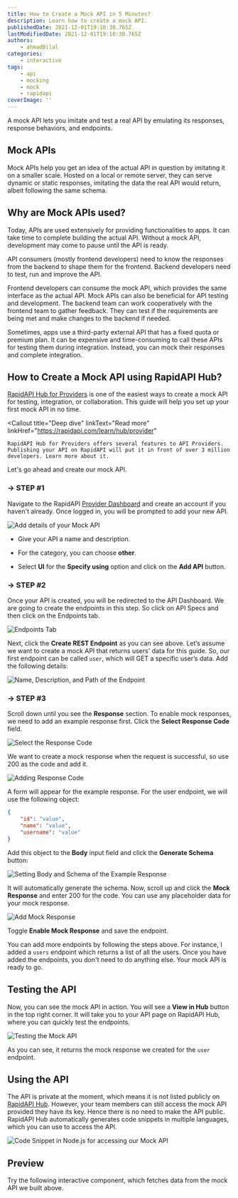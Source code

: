 ```yaml
---
title: How to Create a Mock API in 5 Minutes?
description: Learn how to create a mock API.
publishedDate: 2021-12-01T19:10:30.765Z
lastModifiedDate: 2021-12-01T19:10:30.765Z
authors:
    - ahmadBilal
categories:
    - interactive
tags:
    - api
    - mocking
    - mock
    - rapidapi
coverImage: ''
---
```


<Lead>
	A mock API lets you imitate and test a real API by emulating its responses,
	response behaviors, and endpoints.
</Lead>

## Mock APIs

Mock APIs help you get an idea of the actual API in question by imitating it on a smaller scale. Hosted on a local or remote server, they can serve dynamic or static responses, imitating the data the real API would return, albeit following the same schema.

## Why are Mock APIs used?

Today, APIs are used extensively for providing functionalities to apps. It can take time to complete building the actual API. Without a mock API, development may come to pause until the API is ready.

API consumers (mostly frontend developers) need to know the responses from the backend to shape them for the frontend. Backend developers need to test, run and improve the API.

Frontend developers can consume the mock API, which provides the same interface as the actual API. Mock APIs can also be beneficial for API testing and development. The backend team can work cooperatively with the frontend team to gather feedback. They can test if the requirements are being met and make changes to the backend if needed.

Sometimes, apps use a third-party external API that has a fixed quota or premium plan. It can be expensive and time-consuming to call these APIs for testing them during integration. Instead, you can mock their responses and complete integration.

## How to Create a Mock API using RapidAPI Hub?

[RapidAPI Hub for Providers](https://RapidAPIi.com/provider?utm_source=RapidAPI.com/guides&utm_medium=DevRel&utm_campaign=DevRel) is one of the easiest ways to create a mock API for testing, integration, or collaboration. This guide will help you set up your first mock API in no time.

<Callout
	title="Deep dive"
	linkText="Read more"
	linkHref="https://rapidapi.com/learn/hub/provider"
>
	RapidAPI Hub for Providers offers several features to API Providers.
	Publishing your API on RapidAPI will put it in front of over 3 million
	developers. Learn more about it.
</Callout>

Let's go ahead and create our mock API.

### → STEP #1

Navigate to the RapidAPI [Provider Dashboard](https://RapidAPIi.com/provider?utm_source=RapidAPI.com/guides&utm_medium=DevRel&utm_campaign=DevRel) and create an account if you haven't already. Once logged in, you will be prompted to add your new API.

![Add details of your Mock API](https://raw.githubusercontent.com/RapidAPI/DevRel-Stack-Data/production/guides/posts/how-to-mock-api/images/api.png)

-   Give your API a name and description.

-   For the category, you can choose **other**.

-   Select **UI** for the **Specify using** option and click on the **Add API** button.

### → STEP #2

Once your API is created, you will be redirected to the API Dashboard. We are going to create the endpoints in this step. So click on API Specs and then click on the Endpoints tab.

![Endpoints Tab](https://raw.githubusercontent.com/RapidAPI/DevRel-Stack-Data/production/guides/posts/how-to-mock-api/images/endpoints-tab.png)

Next, click the **Create REST Endpoint** as you can see above. Let’s assume we want to create a mock API that returns users' data for this guide. So, our first endpoint can be called `user`, which will GET a specific user’s data. Add the following details:

![Name, Description, and Path of the Endpoint](https://raw.githubusercontent.com/RapidAPI/DevRel-Stack-Data/production/guides/posts/how-to-mock-api/images/endpoint-details.png)

### → STEP #3

Scroll down until you see the **Response** section. To enable mock responses, we need to add an example response first. Click the **Select Response Code** field.

![Select the Response Code](https://raw.githubusercontent.com/RapidAPI/DevRel-Stack-Data/production/guides/posts/how-to-mock-api/images/select-code.png)

We want to create a mock response when the request is successful, so use 200 as the code and add it.

![Adding Response Code](https://raw.githubusercontent.com/RapidAPI/DevRel-Stack-Data/production/guides/posts/how-to-mock-api/images/code.png)

A form will appear for the example response. For the user endpoint, we will use the following object:

```json
{
	"id": "value",
	"name": "value",
	"username": "value"
}
```

Add this object to the **Body** input field and click the **Generate Schema** button:

![Setting Body and Schema of the Example Response](https://raw.githubusercontent.com/RapidAPI/DevRel-Stack-Data/production/guides/posts/how-to-mock-api/images/example-response.png)

It will automatically generate the schema. Now, scroll up and click the **Mock Response** and enter 200 for the code. You can use any placeholder data for your mock response.

![Add Mock Response](https://raw.githubusercontent.com/RapidAPI/DevRel-Stack-Data/production/guides/posts/how-to-mock-api/images/mock-response.png)

Toggle **Enable Mock Response** and save the endpoint.

You can add more endpoints by following the steps above. For instance, I added a `users` endpoint which returns a list of all the users. Once you have added the endpoints, you don't need to do anything else. Your mock API is ready to go.

## Testing the API

Now, you can see the mock API in action. You will see a **View in Hub** button in the top right corner. It will take you to your API page on RapidAPI Hub, where you can quickly test the endpoints.

![Testing the Mock API](https://raw.githubusercontent.com/RapidAPI/DevRel-Stack-Data/production/guides/posts/how-to-mock-api/images/testing.png)

As you can see, it returns the mock response we created for the `user` endpoint.

## Using the API

The API is private at the moment, which means it is not listed publicly on [RapidAPI Hub](https://RapidAPI.com/hub?utm_source=RapidAPI.com/guides&utm_medium=DevRel&utm_campaign=DevRel). However, your team members can still access the mock API provided they have its key. Hence there is no need to make the API public. RapidAPI Hub automatically generates code snippets in multiple languages, which you can use to access the API.

![Code Snippet in Node.js for accessing our Mock API](https://raw.githubusercontent.com/RapidAPI/DevRel-Stack-Data/production/guides/posts/how-to-mock-api/images/code-snippet.png)

## Preview

Try the following interactive component, which fetches data from the mock API we built above.

<LearnMockAPI />
